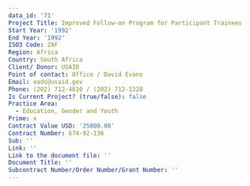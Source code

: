 ```yaml
---
data_id: '71'
Project Title: Improved Follow-on Program for Participant Trainees
Start Year: '1992'
End Year: '1992'
ISO3 Code: ZAF
Region: Africa
Country: South Africa
Client/ Donor: USAID
Point of contact: Office / David Evans
Email: eads@usaid.gov
Phone: (202) 712-4810 / (202) 712-1328
Is Current Project? (true/false): false
Practice Area:
  - Education, Gender and Youth
Prime: x
Contract Value USD: '25000.00'
Contract Number: 674-92-136
Sub: ''
Link: ''
Link to the document file: ''
Document Title: ''
Subcontract Number/Order Number/Grant Number: ''
---
```



